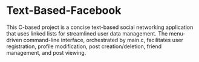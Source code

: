 # Text-Based-Facebook
 This C-based project is a concise text-based social networking application that uses linked lists for streamlined user data management. The menu-driven command-line interface, orchestrated by main.c, facilitates user registration, profile modification, post creation/deletion, friend management, and post viewing.
